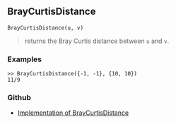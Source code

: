 ## BrayCurtisDistance

```
BrayCurtisDistance(u, v)
```

> returns the Bray Curtis distance between `u` and `v`.

### Examples

``` 
>> BrayCurtisDistance({-1, -1}, {10, 10})
11/9
```

### Github

* [Implementation of BrayCurtisDistance](https://github.com/axkr/symja_android_library/blob/master/symja_android_library/matheclipse-core/src/main/java/org/matheclipse/core/builtin/ClusteringFunctions.java#L123) 
